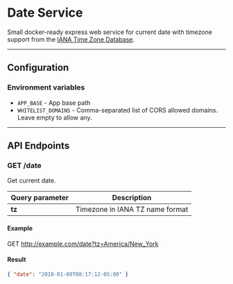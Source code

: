 # Date Service

Small docker-ready express web service for current date with timezone support from the [IANA Time Zone Database](https://www.iana.org/time-zones).

---

## Configuration

### Environment variables

* `APP_BASE` - App base path
* `WHITELIST_DOMAINS` - Comma-separated list of CORS allowed domains. Leave empty to allow any.

---

## API Endpoints

### GET /date

Get current date.

| Query parameter | Description                     |
| --------------- | ------------------------------- |
| **tz**          | Timezone in IANA TZ name format |

#### Example

GET http://example.com/date?tz=America/New_York

#### Result

```json
{ "date": "2018-01-09T08:17:12-05:00" }
```
